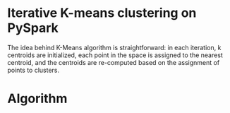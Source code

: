 # Iterative K-means clustering on PySpark
The idea behind K-Means algorithm is straightforward: in each iteration, k centroids are
initialized, each point in the space is assigned to the nearest centroid, and the centroids
are re-computed based on the assignment of points to clusters.

# Algorithm

